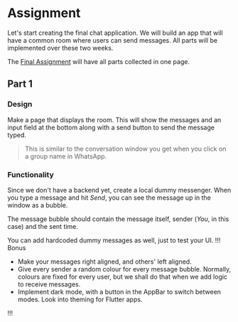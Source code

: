 # Assignment

Let's start creating the final chat application. We will build an app that will have a common room where users can send messages. All parts will be implemented over these two weeks.

The [Final Assignment](/Assignment.md) will have all parts collected in one page.

## Part 1

### Design

Make a page that displays the room. This will show the messages and an input field at the bottom along with a send button to send the message typed.

> This is similar to the conversation window you get when you click on a group name in WhatsApp.

### Functionality

Since we don't have a backend yet, create a local dummy messenger. When you type a message and hit _Send_, you can see the message up in the window as a bubble.

The message bubble should contain the message itself, sender (_You_, in this case) and the sent time.

You can add hardcoded dummy messages as well, just to test your UI.
!!! Bonus

- Make your messages right aligned, and others' left aligned.
- Give every sender a random colour for every message bubble. Normally, colours are fixed for every user, but we shall do that when we add logic to receive messages.
- Implement dark mode, with a button in the AppBar to switch between modes. Look into theming for Flutter apps.

!!!

